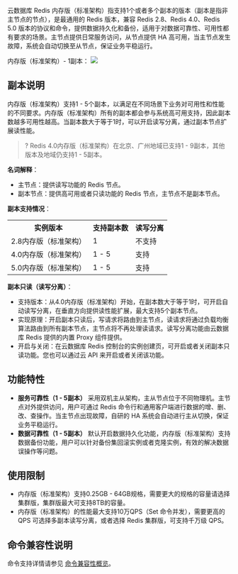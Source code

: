 
云数据库 Redis 内存版（标准架构）指支持1个或者多个副本的版本（副本是指非主节点的节点），是最通用的 Redis 版本，兼容 Redis 2.8、Redis 4.0、Redis 5.0 版本的协议和命令，提供数据持久化和备份，适用于对数据可靠性、可用性都有要求的场景。主节点提供日常服务访问，从节点提供 HA 高可用，当主节点发生故障，系统会自动切换至从节点，保证业务平稳运行。

内存版（标准架构）- 1副本：
![](https://main.qcloudimg.com/raw/37626b6980e25a1ddf4fd3efcf4bbd4a.png)

## 副本说明
内存版（标准架构）支持1 - 5个副本，以满足在不同场景下业务对可用性和性能的不同要求。内存版（标准架构）所有的副本都会参与系统高可用支持，因此副本数越多可用性越高。当副本数大于等于1时，可以开启读写分离，通过副本节点扩展读性能。
>? Redis 4.0内存版（标准架构）在北京、广州地域已支持1 - 9副本，其他版本及地域仍支持1 - 5副本。
>

**名词解释**：
- 主节点：提供读写功能的 Redis 节点。
- 副本节点：提供高可用或者只读功能的 Redis 节点，主节点不是副本节点。

**副本支持情况**：
<table>
<tr><th >实例版本</th><th >支持副本数</th><th >读写分离</th>  </tr>
<tr>      
<td>2.8内存版（标准架构）</td><td>1</td><td>不支持</td></tr> 
<tr>
<td>4.0内存版（标准架构）</td><td>1 - 5</td><td>支持</td></tr> 
<tr>
<td>5.0内存版（标准架构）</td><td>1 - 5</td><td>支持</td></tr> 
</table>

**副本只读（读写分离）**：
- 支持版本：从4.0内存版（标准架构）开始，在副本数大于等于1时，可开启自动读写分离，在垂直方向提供读性能扩展，最大支持5个副本节点。
- 实现原理：开启副本只读后，写请求将路由到主节点，读请求将通过负载均衡算法路由到所有副本节点，主节点将不再处理读请求。读写分离功能由云数据库 Redis 提供的内置 Proxy 组件提供。
- 开启与关闭：在云数据库 Redis 控制台的实例创建页，可开启或者关闭副本只读功能。您也可以通过云 API 来开启或者关闭该功能。

## 功能特性
- **服务可靠性（1 - 5副本）**
采用双机主从架构，主从节点位于不同物理机。主节点对外提供访问，用户可通过 Redis 命令行和通用客户端进行数据的增、删、改、查操作。当主节点出现故障，自研的 HA 系统会自动进行主从切换，保证业务平稳运行。 
- **数据可靠性（1 - 5副本）**
默认开启数据持久化功能，内存版（标准架构）支持数据备份功能，用户可以针对备份集回滚实例或者克隆实例，有效的解决数据误操作等问题。

## 使用限制
- 内存版（标准架构）支持0.25GB - 64GB规格，需要更大的规格的容量请选择集群版，集群版最大可支持8TB的容量。
- 内存版（标准架构）的性能最大支持10万QPS（Set 命令并发），需要更高的 QPS 可选择多副本读写分离，或者选择 Redis 集群版，可支持千万级 QPS。

## 命令兼容性说明
命令支持详情请参见 [命令兼容性概览](https://cloud.tencent.com/document/product/239/76287)。

    
